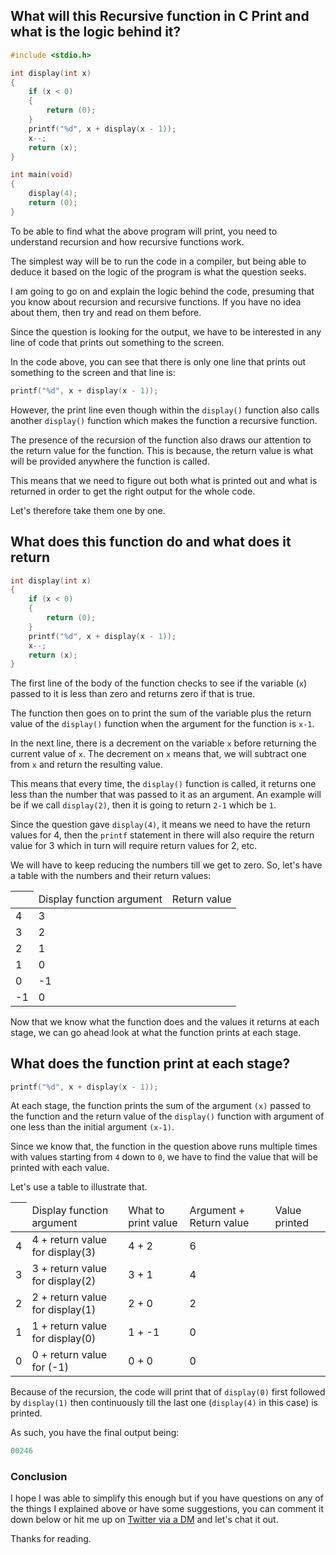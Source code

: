 ## What will this Recursive function in C Print and what is the logic behind it?

```C
#include <stdio.h>

int display(int x)
{
    if (x < 0) 
    {
        return (0);
    }
    printf("%d", x + display(x - 1));
    x--;
    return (x);
}

int main(void)
{
    display(4);
    return (0);
}
``` 
To be able to find what the above program will print, you need to understand recursion and how recursive functions work. 

The simplest way will be to run the code in a compiler, but being able to deduce it based on the logic of the program is what the question seeks.

I am going to go on and explain the logic behind the code, presuming that you know about recursion and recursive functions. If you have no idea about them, then try and read on them before.

Since the question is looking for the output, we have to be interested in any line of code that prints out something to the screen.

In the code above, you can see that there is only one line that prints out something to the screen and that line is:
```C
printf("%d", x + display(x - 1));
```

However, the print line even though within the `display()` function also calls another `display()` function which makes the function a recursive function.

The presence of the recursion of the function also draws our attention to the return value for the function. This is because, the return value is what will be provided anywhere the function is called.

This means that we need to figure out both what is printed out and what is returned in order to get the right output for the whole code.

Let's therefore take them one by one.

## What does this function do and what does it return

```C
int display(int x)
{
    if (x < 0) 
    {
        return (0);
    }
    printf("%d", x + display(x - 1));
    x--;
    return (x);
}
``` 
The first line of the body of the function checks to see if the variable (`x`) passed to it is less than zero and returns zero if that is true.

The function then goes on to print the sum of the variable plus the return value of the `display()` function when the argument for the function is `x-1`.

In the next line, there is a decrement on the variable `x` before returning the current value of `x`. The decrement on `x` means that, we will subtract one from `x` and return the resulting value.

This means that every time, the `display()` function is called, it returns one less than the number that was passed to it as an argument. An example will be if we call `display(2)`, then it is going to return `2-1` which be `1`.

Since the question gave `display(4)`, it means we need to have the return values for 4, then the `printf` statement in there will also require the return value for 3 which in turn will require return values for 2, etc.

We will have to keep reducing the numbers till we get to zero. So, let's have a table with the numbers and their return values:

<table>
<thead>
 <th><td>Display function argument</td><td>Return value</td></th>
</thead>
<tbody>
<tr><td>4</td><td>3</td></tr>
<tr><td>3</td><td>2</td></tr>
<tr><td>2</td><td>1</td></tr>
<tr><td>1</td><td>0</td></tr>
<tr><td>0</td><td>-1</td></tr>
<tr><td>-1</td><td>0</td></tr>
</tbody>
</table>

Now that we know what the function does and the values it returns at each stage, we can go ahead look at what the function prints at each stage.

## What does the function print at each stage?

```C
printf("%d", x + display(x - 1));
``` 
At each stage, the function prints the sum of the argument `(x)` passed to the function and the return value of the `display()` function with argument of one less than the initial argument `(x-1)`.

Since we know that, the function in the question above runs multiple times with values starting from `4` down to `0`, we have to find the value that will be printed with each value.

Let's use a table to illustrate that.

<table>
<thead>
 <th><td>Display function argument</td><td>What to print value</td><td>Argument + Return value</td><td>Value printed</td></th>
</thead>
<tbody>
<tr><td>4</td><td>4 + return value for display(3) </td><td>4 + 2</td><td>6</td></tr>
<tr><td>3</td><td>3 + return value for display(2)</td><td>3 + 1 </td><td>4</td></tr>
<tr><td>2</td><td>2 + return value for display(1)</td><td>2 + 0</td><td>2</td></tr>
<tr><td>1</td><td>1 + return value for display(0)</td><td>1 + -1</td><td>0</td></tr>
<tr><td>0</td><td>0 + return value for (-1)</td><td>0 + 0</td><td>0</td></tr>
</tbody>
</table>

Because of the recursion, the code will print that of `display(0)` first followed by `display(1)` then continuously till the last one (`display(4)` in this case) is printed.

As such, you have the final output being: 

```C
00246
``` 

### Conclusion
I hope I was able to simplify this enough but if you have questions on any of the things I explained above or have some suggestions, you can comment it down below or hit me up on [Twitter via a DM](https://twitter.com/ehoneahobed) and let's chat it out.

Thanks for reading.
